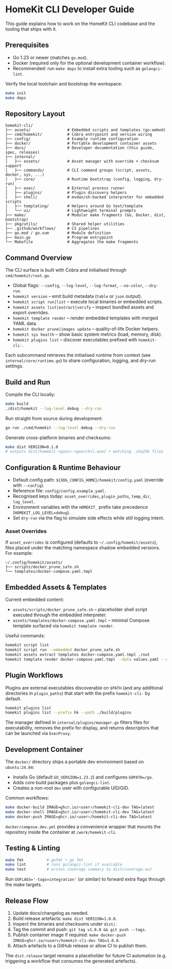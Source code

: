 # HomeKit CLI Developer Guide

This guide explains how to work on the HomeKit CLI codebase and the tooling that ships with it.

## Prerequisites

- Go 1.23 or newer (matches `go.mod`).
- Docker (required only for the optional development container workflow).
- Recommended: run `make deps` to install extra tooling such as `golangci-lint`.

Verify the local toolchain and bootstrap the workspace:

```bash
make init
make deps
```

## Repository Layout

```
homekit-cli/
├── assets/                # Embedded scripts and templates (go:embed)
├── cmd/homekit/           # Cobra entrypoint and version wiring
├── config/                # Example runtime configuration
├── docker/                # Portable development container assets
├── docs/                  # Developer documentation (this guide, spec, releases)
├── internal/
│   ├── assets/            # Asset manager with override + checksum support
│   ├── commands/          # CLI command groups (script, assets, docker, sys, ...)
│   ├── core/              # Runtime bootstrap (config, logging, dry-run)
│   ├── exec/              # External process runner
│   ├── plugins/           # Plugin discovery helpers
│   ├── shell/             # mvdan/sh-backed interpreter for embedded scripts
│   ├── templating/        # Helpers around Go text/template
│   └── ui/                # Lightweight terminal prompts
├── make/                  # Modular make fragments (Go, Docker, dist, bootstrap)
├── pkg/utils/             # Shared helper utilities
├── .github/workflows/     # CI pipelines
├── go.mod / go.sum        # Module definition
├── main.go                # Program entrypoint
└── Makefile               # Aggregates the make fragments
```

## Command Overview

The CLI surface is built with Cobra and initialised through `cmd/homekit/root.go`.

- Global flags: `--config`, `--log-level`, `--log-format`, `--no-color`, `--dry-run`.
- `homekit version` – emit build metadata (`table` or `json` output).
- `homekit script run|list` – execute local binaries or embedded scripts.
- `homekit assets list|extract|verify` – inspect bundled assets and export overrides.
- `homekit template render` – render embedded templates with merged YAML data.
- `homekit docker prune|images update` – quality-of-life Docker helpers.
- `homekit sys health` – show basic system metrics (load, memory, disk).
- `homekit plugins list` – discover executables prefixed with `homekit-cli-`.

Each subcommand retrieves the initialised runtime from context (see `internal/core/runtime.go`) to share configuration, logging, and dry-run settings.

## Build and Run

Compile the CLI locally:

```bash
make build
./dist/homekit --log-level debug --dry-run
```

Run straight from source during development:

```bash
go run ./cmd/homekit --log-level debug --dry-run
```

Generate cross-platform binaries and checksums:

```bash
make dist VERSION=0.1.0
# outputs dist/homekit-<goos>-<goarch>[.exe] + matching .sha256 files
```

## Configuration & Runtime Behaviour

- Default config path: `${XDG_CONFIG_HOME}/homekit/config.yaml` (override with `--config`).
- Reference file: `config/config.example.yaml`.
- Recognised keys today: `asset_overrides`, `plugin_paths`, `temp_dir`, `log_level`.
- Environment variables with the `HOMEKIT_` prefix take precedence (`HOMEKIT_LOG_LEVEL=debug`).
- Set `dry-run` via the flag to simulate side effects while still logging intent.

### Asset Overrides

If `asset_overrides` is configured (defaults to `~/.config/homekit/assets`), files placed under the matching namespace shadow embedded versions. For example:

```
~/.config/homekit/assets/
├── scripts/docker_prune_safe.sh
└── templates/docker-compose.yaml.tmpl
```

## Embedded Assets & Templates

Current embedded content:

- `assets/scripts/docker_prune_safe.sh` – placeholder shell script executed through the embedded interpreter.
- `assets/templates/docker-compose.yaml.tmpl` – minimal Compose template surfaced via `homekit template render`.

Useful commands:

```bash
homekit script list
homekit script run --embedded docker_prune_safe.sh
homekit assets extract templates docker-compose.yaml.tmpl ./out
homekit template render docker-compose.yaml.tmpl --data values.yaml --output ./docker-compose.yaml
```

## Plugin Workflows

Plugins are external executables discoverable on `$PATH` (and any additional directories in `plugin_paths`) that start with the prefix `homekit-cli-` by default.

```bash
homekit plugins list
homekit plugins list --prefix hk --path ./build/plugins
```

The manager defined in `internal/plugins/manager.go` filters files for executability, removes the prefix for display, and returns descriptors that can be launched via `ExecProxy`.

## Development Container

The `docker/` directory ships a portable dev environment based on `ubuntu:24.04`:

- Installs Go (default `GO_VERSION=1.23.2`) and configures `GOPATH=/go`.
- Adds core build packages plus `golangci-lint`.
- Creates a non-root `dev` user with configurable UID/GID.

Common workflows:

```bash
make docker-build IMAGE=ghcr.io/<user>/homekit-cli-dev TAG=latest
make docker-shell IMAGE=ghcr.io/<user>/homekit-cli-dev TAG=latest
make docker-push IMAGE=ghcr.io/<user>/homekit-cli-dev TAG=latest
```

`docker/compose.dev.yml` provides a convenience wrapper that mounts the repository inside the container at `/work/homekit-cli`.

## Testing & Linting

```bash
make fmt          # gofmt + go fmt
make lint         # runs golangci-lint if available
make test         # writes coverage summary to dist/coverage.out
```

Run `GOFLAGS='-tags=integration'` (or similar) to forward extra flags through the make targets.

## Release Flow

1. Update docs/changelog as needed.
2. Build release artefacts: `make dist VERSION=1.0.0`.
3. Inspect the binaries and checksums under `dist/`.
4. Tag the commit and push: `git tag v1.0.0 && git push --tags`.
5. Publish container image if required: `make docker-push IMAGE=ghcr.io/<user>/homekit-cli-dev TAG=1.0.0`.
6. Attach artefacts to a GitHub release or allow CI to publish them.

The `dist.release` target remains a placeholder for future CI automation (e.g. triggering a workflow that consumes the generated artefacts).

